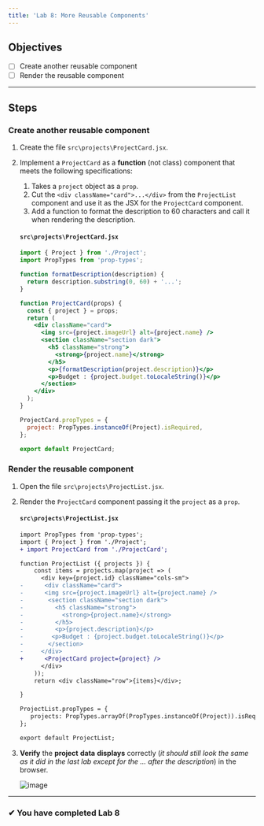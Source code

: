 ```yaml
---
title: 'Lab 8: More Reusable Components'
---
```


## Objectives

- [ ] Create another reusable component
- [ ] Render the reusable component

---

## Steps

### Create another reusable component

1. Create the file `src\projects\ProjectCard.jsx`.
1. Implement a `ProjectCard` as a **function** (not class) component that meets the following specifications:

   1. Takes a `project` object as a `prop`.
   1. Cut the `<div className="card">...</div>` from the `ProjectList` component and use it as the JSX for the `ProjectCard` component.
   1. Add a function to format the description to 60 characters and call it when rendering the description.

   #### `src\projects\ProjectCard.jsx`

   ```jsx
   import { Project } from './Project';
   import PropTypes from 'prop-types';

   function formatDescription(description) {
     return description.substring(0, 60) + '...';
   }

   function ProjectCard(props) {
     const { project } = props;
     return (
       <div className="card">
         <img src={project.imageUrl} alt={project.name} />
         <section className="section dark">
           <h5 className="strong">
             <strong>{project.name}</strong>
           </h5>
           <p>{formatDescription(project.description)}</p>
           <p>Budget : {project.budget.toLocaleString()}</p>
         </section>
       </div>
     );
   }

   ProjectCard.propTypes = {
     project: PropTypes.instanceOf(Project).isRequired,
   };

   export default ProjectCard;
   ```

### Render the reusable component

1. Open the file `src\projects\ProjectList.jsx`.
1. Render the `ProjectCard` component passing it the `project` as a `prop`.

   #### `src\projects\ProjectList.jsx`

   ```diff
   import PropTypes from 'prop-types';
   import { Project } from './Project';
   + import ProjectCard from './ProjectCard';

   function ProjectList ({ projects }) {
       const items = projects.map(project => (
         <div key={project.id} className="cols-sm">
   -      <div className="card">
   -      <img src={project.imageUrl} alt={project.name} />
   -       <section className="section dark">
   -         <h5 className="strong">
   -           <strong>{project.name}</strong>
   -         </h5>
   -         <p>{project.description}</p>
   -        <p>Budget : {project.budget.toLocaleString()}</p>
   -       </section>
   -     </div>
   +      <ProjectCard project={project} />
         </div>
       ));
       return <div className="row">{items}</div>;

   }

   ProjectList.propTypes = {
      projects: PropTypes.arrayOf(PropTypes.instanceOf(Project)).isRequired
   };

   export default ProjectList;
   ```

1. **Verify** the **project** **data** **displays** correctly (_it should still look the same as it did in the last lab except for the ... after the description_) in the browser.

   ![image](https://user-images.githubusercontent.com/1474579/93270134-717a4580-f77e-11ea-95f5-73b8d6a17684.png)

>

---

### &#10004; You have completed Lab 8
